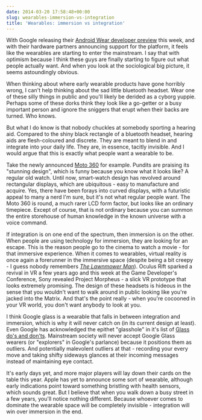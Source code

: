 ```yaml
---
date: 2014-03-20 17:58:48+00:00
slug: wearables-immersion-vs-integration
title: 'Wearables: immersion vs integration'
---
```


With Google releasing their [Android Wear developer preview](http://developer.android.com/wear/index.html) this week, and with their hardware partners announcing support for the platform, it feels like the wearables are starting to enter the mainstream. I say that with optimism because I think these guys are finally starting to figure out what people actually want. And when you look at the sociological big picture, it seems astoundingly obvious.

When thinking about where early wearable products have gone horribly wrong, I can't help thinking about the sad little bluetooth headset. Wear one of these silly things in public and you'll likely be derided as a cyborg yuppie. Perhaps some of these dorks think they look like a go-getter or a busy important person and ignore the sniggers that erupt when their backs are turned. Who knows.

But what I do know is that nobody chuckles at somebody sporting a hearing aid. Compared to the shiny black rectangle of a bluetooth headset, hearing aids are flesh-coloured and discrete. They are meant to blend in and integrate into your daily life. They are, in essence, tacitly invisible. And I would argue that this is exactly what people want a wearable to be.

Take the newly announced [Moto 360](http://moto360.motorola.com/) for example. Pundits are praising its "stunning design", which is funny because you know what it looks like? A regular old watch. Until now, smart-watch design has revolved around rectangular displays, which are ubiquitous - easy to manufacture and acquire. Yes, there have been forays into curved displays, with a futuristic appeal to many a nerd I'm sure, but it's not what regular people want. The Moto 360 is round, a much rarer LCD form factor, but looks like an ordinary timepiece. Except of course, that is not ordinary because you can summon the entire storehouse of human knowledge in the known universe with a voice command.

If integration is on one end of the spectrum, then immersion is on the other. When people are using technology for immersion, they are looking for an escape. This is the reason people go to the cinema to watch a movie - for that immersive experience. When it comes to wearables, virtual reality is once again a forerunner in the immersive space (despite being a bit creepy - I guess nobody remembers [_The Lawnmower Man_](http://en.wikipedia.org/wiki/The_Lawnmower_Man_(film))). Oculus Rift sparked a revival in VR a few years ago and this week at the Game Developer's Conference, Sony revealed Project Morpheus - a slick VR prototype that looks extremely promising. The design of these headsets is hideous in the sense that you wouldn't want to walk around in public looking like you're jacked into the Matrix. And that's the point really - when you're cocooned in your VR world, you don't want anybody to look at you.

I think Google glass is a wearable that falls in between integration and immersion, which is why it will never catch on (in its current design at least). Even Google has acknowledged the epithet "glasshole" in it's list of [Glass do's and don'ts](https://sites.google.com/site/glasscomms/glass-explorers). Mainstream society will never accept Google Glass wearers (or "explorers" in Google's parlance) because it positions them as outliers. And potentially malevolent outliers at that - recording your every move and taking shifty sideways glances at their incoming messages instead of maintaining eye contact.

It's early days yet, and more major players will lay down their cards on the table this year. Apple has yet to announce some sort of wearable, although early indications point toward something bristling with health sensors, which sounds great. But I believe that when you walk down a busy street in a few years, you'll notice nothing different. Because whoever comes to dominate the wearable space will be completely invisible - integration will win over immersion in the end.
